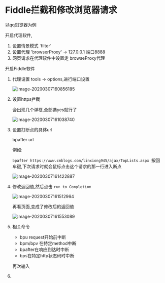 # Fiddle拦截和修改浏览器请求

以qq浏览器为例



开启代理软件,

1. 设置情景模式 'filter'
2.  设置代理 'browserProxy'  -> 127.0.0.1  端口8888
3. 网页请求在代理软件中设置走 browseProxy代理

开启Fiddle软件

1. 代理设置 tools -> options,进行端口设置

   ![image-20200307160856185](D:\data\notes\notes\实用工具\Untitled\image-20200307160856185.png)

2. 设置https拦截

   会出现几个弹框,全部选yes就行了

   ![image-20200307161038740](D:\data\notes\notes\实用工具\Untitled\image-20200307161038740.png)

3. 设置打断点的具体url

   bpafter url

   例如:

   `bpafter https://www.cnblogs.com/linxiong945/ajax/TopLists.aspx `按回车键,下次请求时就会鼠标点击这个请求的那一行进入断点

   ![image-20200307161422887](D:\data\notes\notes\实用工具\Untitled\image-20200307161422887.png)

4. 修改返回值,然后点击 `run to Completion`

   ![image-20200307161512964](D:\data\notes\notes\实用工具\Untitled\image-20200307161512964.png)

   再看页面,变成了修改后的返回值

   ![image-20200307161553089](D:\data\notes\notes\实用工具\Untitled\image-20200307161553089.png)

5. 相关命令

   * bpu request开始前中断
   * bpm/bpv 在特定method中断
   * bpafter在响应到达时中断
   * bps在特定http状态码时中断

   再次输入

6. 